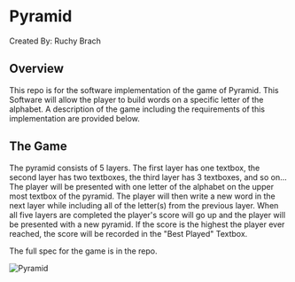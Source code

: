 # Pyramid
Created By: Ruchy Brach

## Overview
 This repo is for the software implementation of the game of Pyramid.
This Software will allow the player to build words on a specific letter of the alphabet. A description of the game including the requirements of this implementation are provided below. 

## The Game
 The pyramid consists of 5 layers. The first layer has one textbox, the second layer has two textboxes, the third layer has 3 textboxes, and so on...
The player will be presented with one letter of the alphabet on the upper most textbox of the pyramid. The player will then write a new word in the next layer while including all of the letter(s) from the previous layer.
When all five layers are completed the player's score will go up and the player will be presented with a new pyramid. If the score is the highest the player ever reached, the score will be recorded in the "Best Played" Textbox. 

The full spec for the game is in the repo.

![Pyramid](https://github.com/RuchyBrach/Pyramid/assets/143746312/bedf660b-dce5-4305-a988-fa986c402e9f)
